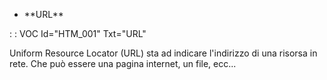 - \*\*URL\*\*

 :  : VOC Id="HTM_001" Txt="URL"

Uniform Resource Locator (URL) sta ad indicare l'indirizzo di una risorsa in rete. Che può essere una pagina internet, un file, ecc...
